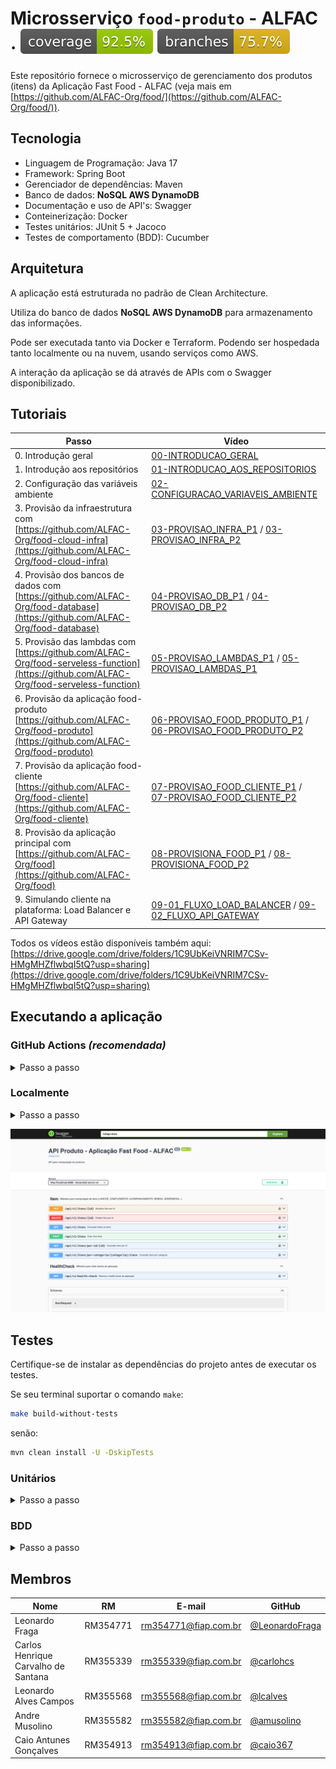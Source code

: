 # Microsserviço `food-produto` - ALFAC · ![Coverage](.github/badges/jacoco.svg) ![Branches coverage](.github/badges/branches.svg)

Este repositório fornece o microsserviço de gerenciamento dos produtos (itens) da Aplicação Fast Food - ALFAC (veja mais em [https://github.com/ALFAC-Org/food/](https://github.com/ALFAC-Org/food/)).

## Tecnologia

* Linguagem de Programação: Java 17
* Framework: Spring Boot
* Gerenciador de dependências: Maven
* Banco de dados: **NoSQL AWS DynamoDB**
* Documentação e uso de API's: Swagger
* Conteinerização: Docker
* Testes unitários: JUnit 5 + Jacoco
* Testes de comportamento (BDD): Cucumber

## Arquitetura

A aplicação está estruturada no padrão de Clean Architecture.

Utiliza do banco de dados **NoSQL AWS DynamoDB** para armazenamento das informações.

Pode ser executada tanto via Docker e Terraform. Podendo ser hospedada tanto localmente ou na nuvem, usando serviços como AWS.

A interação da aplicação se dá através de APIs com o Swagger disponibilizado.

## Tutoriais

| Passo                                                                                                                                    | Vídeo                                                                                                                                                                                                                                 |
|------------------------------------------------------------------------------------------------------------------------------------------|---------------------------------------------------------------------------------------------------------------------------------------------------------------------------------------------------------------------------------------|
| 0. Introdução geral                                                                                                                      | [00-INTRODUCAO_GERAL](https://drive.google.com/file/d/13cn5Z7FZzmkuh7Qo-Y28Z0EYblrOIwRw/view?usp=sharing)                                                                                                                             |
| 1. Introdução aos repositórios                                                                                                           | [01-INTRODUCAO_AOS_REPOSITORIOS](https://drive.google.com/file/d/1YMbt2wP6e9ZTgohPGcBUdwVdxEM2eARD/view?usp=sharing)                                                                                                                  |
| 2. Configuração das variáveis ambiente                                                                                                   | [02-CONFIGURACAO_VARIAVEIS_AMBIENTE](https://drive.google.com/file/d/1pnvF8psjq648Hrk1QU6T_vryq6WkDpC3/view?usp=sharing)                                                                                                              |
| 3. Provisão da infraestrutura com [https://github.com/ALFAC-Org/food-cloud-infra](https://github.com/ALFAC-Org/food-cloud-infra)         | [03-PROVISAO_INFRA_P1](https://drive.google.com/file/d/1RO3DKyr7qyglsGnLnfbETU2rNS2WrM2k/view?usp=sharing) / [03-PROVISAO_INFRA_P2](https://drive.google.com/file/d/1dxIx_XCkQ9s_It_JyRBPpilf5wwh6SEe/view?usp=sharing)               |
| 4. Provisão dos bancos de dados com [https://github.com/ALFAC-Org/food-database](https://github.com/ALFAC-Org/food-database)             | [04-PROVISAO_DB_P1](https://drive.google.com/file/d/1xSe8PQLalyHxy3Pn8XOu3g5v9cOUS4jN/view?usp=sharing) / [04-PROVISAO_DB_P2](https://drive.google.com/file/d/1V_NOCmLwTr8kaZIh56gciOPsf_hsCWUP/view?usp=sharing)                     |
| 5. Provisão das lambdas com [https://github.com/ALFAC-Org/food-serveless-function](https://github.com/ALFAC-Org/food-serveless-function) | [05-PROVISAO_LAMBDAS_P1](https://drive.google.com/file/d/1823lFmz1yaIKIr5s9D8B5prlJcAu4rL0/view?usp=sharing) / [05-PROVISAO_LAMBDAS_P1](https://drive.google.com/file/d/1Nd89oZSWY7JiHjz1RMSN33OU87G0C0pG/view?usp=sharing)           |
| 6. Provisão da aplicação food-produto [https://github.com/ALFAC-Org/food-produto](https://github.com/ALFAC-Org/food-produto)             | [06-PROVISAO_FOOD_PRODUTO_P1](https://drive.google.com/file/d/1_wtyYeHCGJmqkt6kaxhDAm4K21J2apxS/view?usp=sharing) / [06-PROVISAO_FOOD_PRODUTO_P2](https://drive.google.com/file/d/1oFmnhd6c6t9OG7-YzLDs6Ua65qedv3O6/view?usp=sharing) |
| 7. Provisão da aplicação food-cliente [https://github.com/ALFAC-Org/food-cliente](https://github.com/ALFAC-Org/food-cliente)             | [07-PROVISAO_FOOD_CLIENTE_P1](https://drive.google.com/file/d/1x_k4ce2Rexn3E5dnmQJrnhFS6orTdNOK/view?usp=sharing) / [07-PROVISAO_FOOD_CLIENTE_P2](https://drive.google.com/file/d/1WA3WTTX3FD6f-mM6UiV3gLq7IqI7Pik3/view?usp=sharing) |
| 8. Provisão da aplicação principal com [https://github.com/ALFAC-Org/food](https://github.com/ALFAC-Org/food)                            | [08-PROVISIONA_FOOD_P1](https://drive.google.com/file/d/18fwyjMtbWwi4nOUinI-7_72hkPy1YxS8/view?usp=sharing) / [08-PROVISIONA_FOOD_P2](https://drive.google.com/file/d/14Pw2Z9QN9hvKGe40A8mh5OwhgnYl2HwX/view?usp=sharing)             |
| 9. Simulando cliente na plataforma: Load Balancer e API Gateway                                                                          | [09-01_FLUXO_LOAD_BALANCER](https://drive.google.com/file/d/1kUniYudGX6BF6-E_fMayjjyV_pWH1rKr/view?usp=sharing) / [09-02_FLUXO_API_GATEWAY](https://drive.google.com/file/d/1SDrMZ_a94kCGd-VggUDn7TmByYVf3MtU/view?usp=sharing)       |

Todos os vídeos estão disponíveis também aqui: [https://drive.google.com/drive/folders/1C9UbKeiVNRIM7CSv-HMgMHZflwbqI5tQ?usp=sharing](https://drive.google.com/drive/folders/1C9UbKeiVNRIM7CSv-HMgMHZflwbqI5tQ?usp=sharing)

## Executando a aplicação

### GitHub Actions _(recomendada)_

<details>
  <summary>Passo a passo</summary>

> [!WARNING]  
> **Primeiramente, é necessário configurar a infraestrutura por meio do link: [https://github.com/ALFAC-Org/food-cloud-infra/actions/workflows/create-infraestructure.yml](https://github.com/ALFAC-Org/food-cloud-infra/actions/workflows/create-infraestructure.yml)**

1. Acesse [https://github.com/ALFAC-Org/food-produto/actions](https://github.com/ALFAC-Org/food-produto/actions) (A guia `Actions` deste repositório);
2. Acesse `CI/CD`;
3. Clique em `Run workflow` (ou Executar workflow);
4. Aguarde. Se tudo der certo, o `check` verde deverá aparecer - o processo dura em torno de 2 minutos;

![applicacao-atualizada-sucesso](docs/aplicacao-atualizada-sucesso.png)

Para acessar a aplicação é necessário acessar a URL da através do Kubernetes, acessando a área de Services e acessando ao serviço `food-produto`.
A URL será algo como: [http://aa326084c74cf48c6a15f7832f4edb95-21c002b943a9cff6.elb.us-east-1.amazonaws.com:8080/api-docs](http://aa326084c74cf48c6a15f7832f4edb95-21c002b943a9cff6.elb.us-east-1.amazonaws.com:8080/api-docs).

</details>

### Localmente

<details>
  <summary>Passo a passo</summary>

No terminal, execute:

```bash
docker compose up
```

Acesse a aplicação da API em:

[http://localhost:8080/api-docs](http://localhost:8080/api-docs)

</details>

![swagger-aplicacao](docs/swagger-aplicacao.png)

## Testes

Certifique-se de instalar as dependências do projeto antes de executar os testes.

Se seu terminal suportar o comando `make`:

```bash
make build-without-tests
```

senão:

```bash
mvn clean install -U -DskipTests
```

### Unitários

<details>
  <summary>Passo a passo</summary>

No terminal, execute:

Se seu terminal suportar o comando `make`:

```bash
make unit-test-coverage
```

senão:

```bash
  mvn clean test -P unit-tests
  ```

Você poderá ver o relatório de cobertura de testes em `target/site/jacoco/index.html`.

![jacoco-coverage.png](docs/jacoco-coverage.png)

Além disso, é possível ver o coverage atualizado nesta página, ao lado do título do repositório.

</details>

### BDD

<details>
  <summary>Passo a passo</summary>

No terminal, execute:

```bash
docker compose up
```

Em outro terminal, execute:

Se seu terminal suportar o comando `make`:

```bash
make bdd-test
```

senão:

```bash
mvn clean test -P bdd-tests
```

Você poderá ver o relatório de cobertura de testes em `target/cucumber-reports/cucumber.html`.

![cucumber-coverage.png](docs/cucumber-coverage.png)

</details>

## Membros

| Nome | RM | E-mail | GitHub |
| --- | --- | --- | --- |
| Leonardo Fraga | RM354771 | [rm354771@fiap.com.br](mailto:rm354771@fiap.com.br) | [@LeonardoFraga](https://github.com/LeonardoFraga) |
| Carlos Henrique Carvalho de Santana | RM355339 | [rm355339@fiap.com.br](mailto:rm355339@fiap.com.br) | [@carlohcs](https://github.com/carlohcs) |
| Leonardo Alves Campos | RM355568 | [rm355568@fiap.com.br](mailto:rm355568@fiap.com.br) | [@lcalves](https://github.com/lcalves) |
| Andre Musolino | RM355582 | [rm355582@fiap.com.br](mailto:rm355582@fiap.com.br) | [@amusolino](https://github.com/amusolino) |
| Caio Antunes Gonçalves | RM354913 | [rm354913@fiap.com.br](mailto:rm354913@fiap.com.br) | [@caio367](https://github.com/caio367) |